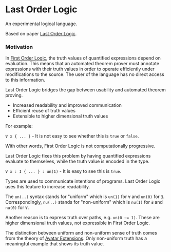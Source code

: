 # Last Order Logic

An experimental logical language.

Based on paper [Last Order Logic](https://github.com/advancedresearch/path_semantics/blob/master/papers-wip2/last-order-logic.pdf).

### Motivation

In [First Order Logic](https://en.wikipedia.org/wiki/First-order_logic),
the truth values of quantified expressions depend on evaluation.
This means that an automated theorem prover must annotate expressions with their truth values
in order to operate efficiently under modifications to the source.
The user of the language has no direct access to this information.

Last Order Logic bridges the gap between usability and automated theorem proving.

- Increased readability and improved communication
- Efficient reuse of truth values
- Extensible to higher dimensional truth values

For example:

`∀ x { ... }` - It is not easy to see whether this is `true` or `false`.

With other words, First Order Logic is not computationally progressive.

Last Order Logic fixes this problem by having quantified expressions evaluate to themselves,
while the truth value is encoded in the type.

`∀ x : I { ... } : un(1)` - It is easy to see this is `true`.

Types are used to communicate intentions of programs.
Last Order Logic uses this feature to increase readability.

The `un(..)` syntax stands for "uniform" which is `un(1)` for `∀` and `un(0)` for `∃`.
Correspondingly, `nu(..)` stands for "non-uniform" which is `nu(1)` for `∃` and `nu(0)`
for `∀`.

Another reason is to express truth over paths, e.g. `un(0 ~= 1)`.
These are higher dimensional truth values, not expressible in First Order Logic.

The distinction between uniform and non-uniform sense of truth comes from the theory of
[Avatar Extensions](https://advancedresearch.github.io/avatar-extensions/summary.html).
Only non-uniform truth has a meaningful example that shows its truth value.
